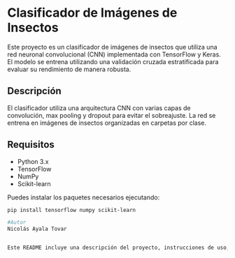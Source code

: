 # Clasificador de Imágenes de Insectos

Este proyecto es un clasificador de imágenes de insectos que utiliza una red neuronal convolucional (CNN) implementada con TensorFlow y Keras. El modelo se entrena utilizando una validación cruzada estratificada para evaluar su rendimiento de manera robusta.

## Descripción

El clasificador utiliza una arquitectura CNN con varias capas de convolución, max pooling y dropout para evitar el sobreajuste. La red se entrena en imágenes de insectos organizadas en carpetas por clase.

## Requisitos

- Python 3.x
- TensorFlow
- NumPy
- Scikit-learn

Puedes instalar los paquetes necesarios ejecutando:
```bash
pip install tensorflow numpy scikit-learn

#Autor
Nicolás Ayala Tovar


Este README incluye una descripción del proyecto, instrucciones de uso, y la información del autor. Puedes personalizarlo aún más según tus necesidades.

